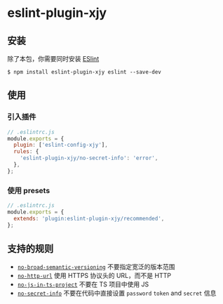 # eslint-plugin-xjy

## 安装

除了本包，你需要同时安装 [ESlint](https://eslint.org/)

```shell
$ npm install eslint-plugin-xjy eslint --save-dev
```

## 使用

### 引入插件

```js
// .eslintrc.js
module.exports = {
  plugin: ['eslint-config-xjy'],
  rules: {
    'eslint-plugin-xjy/no-secret-info': 'error',
  },
};
```

### 使用 presets

```js
// .eslintrc.js
module.exports = {
  extends: 'plugin:eslint-plugin-xjy/recommended',
};
```

## 支持的规则

- [`no-broad-semantic-versioning`](https://ym-studio-fe.github.io/fe-spec/plugin/no-broad-semantic-versioning.html) 不要指定宽泛的版本范围
- [`no-http-url`](https://ym-studio-fe.github.io/fe-spec/plugin/no-http-url.html) 使用 HTTPS 协议头的 URL，而不是 HTTP
- [`no-js-in-ts-project`](https://ym-studio-fe.github.io/fe-spec/plugin/no-js-in-ts-project.html) 不要在 TS 项目中使用 JS
- [`no-secret-info`](https://ym-studio-fe.github.io/fe-spec/plugin/no-secret-info.html) 不要在代码中直接设置 `password` `token` and `secret` 信息
